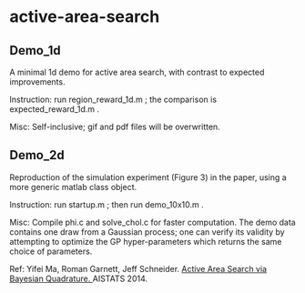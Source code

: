 # active-area-search


Demo_1d
---

A minimal 1d demo for active area search, with contrast to expected improvements.

Instruction: run region_reward_1d.m ; the comparison is expected_reward_1d.m .

Misc: Self-inclusive; gif and pdf files will be overwritten. 

Demo_2d
---

Reproduction of the simulation experiment (Figure 3) in the paper, using a more generic matlab class object.

Instruction: run startup.m ; then run demo_10x10.m .

Misc: Compile phi.c and solve_chol.c for faster computation. The demo data contains one draw from a Gaussian process; one can verify its validity by attempting to optimize the GP hyper-parameters which returns the same choice of parameters.

Ref: Yifei Ma, Roman Garnett, Jeff Schneider. [Active Area Search via Bayesian Quadrature. ](http://www.jmlr.org/proceedings/papers/v33/ma14.pdf) AISTATS 2014.

